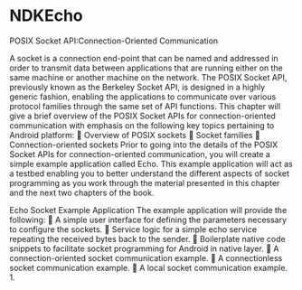 # NDKEcho

POSIX Socket API:Connection-Oriented Communication

A socket is a connection end-point that can be named and addressed in order to transmit data
between applications that are running either on the same machine or another machine on the
network. The POSIX Socket API, previously known as the Berkeley Socket API, is designed in a
highly generic fashion, enabling the applications to communicate over various protocol families
through the same set of API functions.
This chapter will give a brief overview of the POSIX Socket APIs for connection-oriented
communication with emphasis on the following key topics pertaining to Android platform:
 Overview of POSIX sockets
 Socket families
 Connection-oriented sockets
Prior to going into the details of the POSIX Socket APIs for connection-oriented communication, you
will create a simple example application called Echo. This example application will act as a testbed
enabling you to better understand the different aspects of socket programming as you work through
the material presented in this chapter and the next two chapters of the book.

Echo Socket Example Application
The example application will provide the following:
 A simple user interface for defining the parameters necessary to configure the
sockets.
 Service logic for a simple echo service repeating the received bytes back to the
sender.
 Boilerplate native code snippets to facilitate socket programming for Android in
native layer.
 A connection-oriented socket communication example.
 A connectionless socket communication example.
 A local socket communication example.
1.
